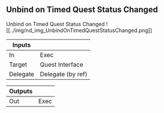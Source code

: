 ## Unbind on Timed Quest Status Changed
Unbind on Timed Quest Status Changed
![[../img/nd_img_UnbindOnTimedQuestStatusChanged.png]]

|Inputs||
|--|--|
| In | Exec |
| Target | Quest Interface |
| Delegate | Delegate (by ref) |

|Outputs||
|--|--|
| Out | Exec |

